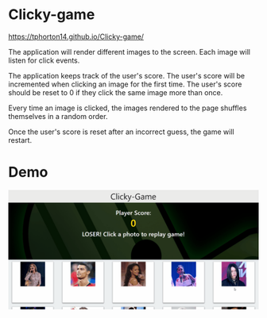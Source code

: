# Clicky-game

https://tphorton14.github.io/Clicky-game/

The application will render different images to the screen. Each image will listen for click events.

The application keeps track of the user's score. The user's score will be incremented when clicking an image for the first time. The user's score should be reset to 0 if they click the same image more than once.

Every time an image is clicked, the images rendered to the page shuffles themselves in a random order.

Once the user's score is reset after an incorrect guess, the game will restart.

# Demo

![Demo of Game](https://github.com/Tphorton14/Clicky-game/blob/master/video/clicky_game.gif)
